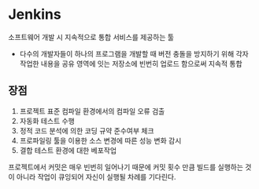# Jenkins

소프트웨어 개발 시 지속적으로 통합 서비스를 제공하는 툴

- 다수의 개발자들이 하나의 프로그램을 개발할 때 버전 충돌을 방지하기 위해 각자 작업한 내용을 공유 영역에 잇는 저장소에 빈번히 업로드 함으로써 지속적 통합

## 장점

1. 프로젝트 표준 컴파일 환경에서의 컴파일 오류 검출
2. 자동화 테스트 수행
3. 정적 코드 분석에 의한 코딩 규약 준수여부 체크
4. 프로파일링 툴을 이용한 소스 변경에 따른 성능 변화 감시
5. 결합 테스트 환경에 대한 베포작업

프로젝트에서 커밋은 매우 빈번히 일어나기 때문에 커밋 횟수 만큼 빌드를 실행하는 것이 아니라 작업이 큐잉되어 자신이 실행될 차례를 기다린다.
